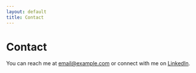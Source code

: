 ```yaml
---
layout: default
title: Contact
---
```


# Contact

You can reach me at [email@example.com](mailto:email@example.com) or connect with me on [LinkedIn](#).
